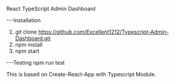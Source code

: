 React TypeScript Admin Dashboard

---Installation
1. git clone https://github.com/Excellent1212/Typescript-Admin-Dashboard.git
2. npm install
3. npm start

---Testing
npm run test

This is based on Create-React-App with Typescript Module.

